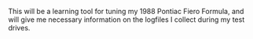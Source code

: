 This will be a learning tool for tuning my 1988 Pontiac Fiero Formula, and will give me necessary information on the logfiles I collect during my test drives.
